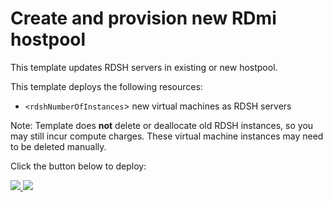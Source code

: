 # Create and provision new RDmi hostpool

This template updates RDSH servers in existing or new hostpool.

This template deploys the following resources:
+ `<rdshNumberOfInstances`> new virtual machines as RDSH servers


Note: Template does **not** delete or deallocate old RDSH instances, so you may still incur compute charges. These virtual machine instances may need to be deleted manually.

Click the button below to deploy:


<a href="https://portal.azure.com/#create/Microsoft.Template/uri/https%3A%2F%2Fraw.githubusercontent.com%2Fsreenathakk%2Ftestrepository%2Fmaster%2FCreate%20and%20provision%20new%20RDmi%20hostpool-Merged%2FmainTemplate.json" target="_blank">
    <img src="http://azuredeploy.net/deploybutton.png"/>
</a>
<a href="http://armviz.io/#/?load=https%3A%2F%2Fraw.githubusercontent.com%2Fsreenathakk%2Ftestrepository%2Fmaster%2FCreate%20and%20provision%20new%20RDmi%20hostpool-Merged%2FmainTemplate.json" target="_blank">
    <img src="http://armviz.io/visualizebutton.png"/>
</a>